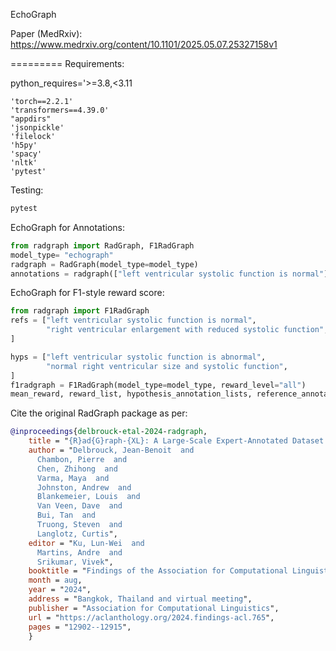 EchoGraph

Paper (MedRxiv): https://www.medrxiv.org/content/10.1101/2025.05.07.25327158v1 

=========
Requirements:

python_requires='>=3.8,<3.11

```
'torch==2.2.1'
'transformers==4.39.0'
"appdirs"
'jsonpickle'
'filelock'
'h5py'
'spacy'
'nltk'
'pytest'
```
Testing:
```python
pytest
```

EchoGraph for Annotations:
```python
from radgraph import RadGraph, F1RadGraph
model_type= "echograph"
radgraph = RadGraph(model_type=model_type)
annotations = radgraph(["left ventricular systolic function is normal"])
```


EchoGraph for F1-style reward score:
```python
from radgraph import F1RadGraph
refs = ["left ventricular systolic function is normal",
        "right ventricular enlargement with reduced systolic function",
]

hyps = ["left ventricular systolic function is abnormal",
        "normal right ventricular size and systolic function",
]
f1radgraph = F1RadGraph(model_type=model_type, reward_level="all")
mean_reward, reward_list, hypothesis_annotation_lists, reference_annotation_lists = f1radgraph(hyps=hyps, refs=refs)

```

Cite the original RadGraph package as per:

```bibtex
@inproceedings{delbrouck-etal-2024-radgraph,
    title = "{R}ad{G}raph-{XL}: A Large-Scale Expert-Annotated Dataset for Entity and Relation Extraction from Radiology Reports",
    author = "Delbrouck, Jean-Benoit  and
      Chambon, Pierre  and
      Chen, Zhihong  and
      Varma, Maya  and
      Johnston, Andrew  and
      Blankemeier, Louis  and
      Van Veen, Dave  and
      Bui, Tan  and
      Truong, Steven  and
      Langlotz, Curtis",
    editor = "Ku, Lun-Wei  and
      Martins, Andre  and
      Srikumar, Vivek",
    booktitle = "Findings of the Association for Computational Linguistics ACL 2024",
    month = aug,
    year = "2024",
    address = "Bangkok, Thailand and virtual meeting",
    publisher = "Association for Computational Linguistics",
    url = "https://aclanthology.org/2024.findings-acl.765",
    pages = "12902--12915",
    }
```
